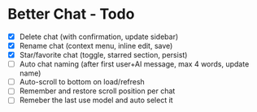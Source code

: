 # Better Chat - Todo

- [x] Delete chat (with confirmation, update sidebar)
- [x] Rename chat (context menu, inline edit, save)
- [x] Star/favorite chat (toggle, starred section, persist)
- [ ] Auto chat naming (after first user+AI message, max 4 words, update name)
- [ ] Auto-scroll to bottom on load/refresh
- [ ] Remember and restore scroll position per chat
- [ ] Remeber the last use model and auto select it

